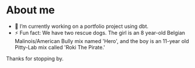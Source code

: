 # About me

- 🔭 I’m currently working on a portfolio project using dbt.
- ⚡ Fun fact: We have two rescue dogs.  The girl is an 8 year-old Belgian Malinois/American Bully mix named 'Hero', and the boy is an 11-year old Pitty-Lab mix called 'Roki The Pirate.'

Thanks for stopping by.

<!--
**nomadic-ore/nomadic-ore** is a ✨ _special_ ✨ repository because its `README.md` (this file) appears on your GitHub profile.

Here are some ideas to get you started:

- 🔭 I’m currently working on a portfolio project using dbt.
- 🌱 I’m currently learning ...
- 👯 I’m looking to collaborate on ...
- 🤔 I’m looking for help with ...
- 💬 Ask me about ...
- 📫 How to reach me: ...
- 😄 Pronouns: ...
- ⚡ Fun fact: We have two rescue dogs.  The girl is an 8 year-old Belgian Malinois/American Bully mix, and the boy is an 11-year old Pitty-Lab mix.
-->
